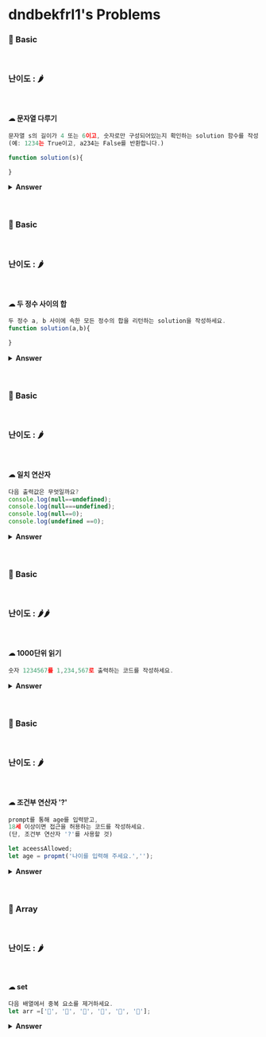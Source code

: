 # dndbekfrl1's Problems

### 🎁 Basic

<br>

### 난이도 : 🌶

<br>

#### ☁︎ 문자열 다루기

```javascript
문자열 s의 길이가 4 또는 6이고, 숫자로만 구성되어있는지 확인하는 solution 함수를 작성하세요.
(예: 1234는 True이고, a234는 False를 반환합니다.)

function solution(s){

}

```

<details><summary><b>Answer</b></summary>

<p>

```javascript
//작성한 답
function solution(s) {
  var result = false;
  var length = s.length;
  if (length == 4 || length == 6) {
    result = isNaN(s) ? false : true;
  }
  return result;
}

//best 답
function solution(s) {
  return s.length == 4 || s.length == 6 ? !isNaN(s) : false;
}
```

 </p>
 </details>
 <br>
 <br>

### 🎁 Basic

<br>

### 난이도 : 🌶

<br>

#### ☁︎ 두 정수 사이의 합

```javascript
두 정수 a, b 사이에 속한 모든 정수의 합을 리턴하는 solution을 작성하세요.
function solution(a,b){

}
```

<details><summary><b>Answer</b></summary>

<p>

```javascript
//작성한 답
function solution(a, b) {
  var result = 0;
  var start = 0;
  var finish = 0;
  if (a > b) {
    start = b;
    finish = a;
  } else {
    start = a;
    finish = b;
  }

  for (var i = start; i <= finish; i++) {
    result += i;
  }
  return result;
}
//best 답
function solution(x) {
  return ((a + b) * (Math.abs(b - a) + 1)) / 2;
}
```

 </p>
 </details>
 <br>
 <br>

### 🎁 Basic

<br>

### 난이도 : 🌶

<br>

#### ☁︎ 일치 연산자

```javascript
다음 출력값은 무엇일까요?
console.log(null==undefined);
console.log(null===undefined);
console.log(null==0);
console.log(undefined ==0);

```

<details><summary><b>Answer</b></summary>

<p>

```javascript
>true //null과 undefined는 숫자형으로 변환되어 각각 0, NaN으로 변환
>false
>true
>false //NaN이 피연산자이면 비교 연산자는 항상 false 반환

```

 </p>
 </details>
 <br>
 <br>

### 🎁 Basic

<br>

### 난이도 : 🌶🌶

<br>

#### ☁︎ 1000단위 읽기

```javascript
숫자 1234567를 1,234,567로 출력하는 코드를 작성하세요.
```

<details><summary><b>Answer</b></summary>

<p>

```javascript
var num = 1234567;
num = 1234567 + "";

var point = num.length % 3;
var len = num.length;
var res = num.subString(0, point);

while (point < len) {
  if (res != "") str += ",";
  str += num.subString(point, point + 3);
  point += 3;
}
console.log(res);

또는, num.toString().replace(/\B(?=(\d{3})+(?!\d))/g, ",");
```

 </p>
 </details>
 <br>
 <br>

### 🎁 Basic

<br>

### 난이도 : 🌶

<br>

#### ☁︎ 조건부 연산자 '?'

```javascript
prompt를 통해 age를 입력받고,
18세 이상이면 접근을 허용하는 코드를 작성하세요.
(단, 조건부 연산자 '?'를 사용할 것)

let aceessAllowed;
let age = propmt('나이를 입력해 주세요.','');

```

<details><summary><b>Answer</b></summary>

<p>

```javascript
let aceessAllowed;
let age = propmt("나이를 입력해 주세요.", "");

accessAllowed = age >= 18 ? true : false;
if (accessAllowed) {
  console.log("접근을 허용합니다.");
} else {
  console.log("접근을 거부합니다.");
}
```

 </p>
 </details>
 <br>
 <br>

### 🎁 Array

<br>

### 난이도 : 🌶

<br>

#### ☁︎ set

```javascript
다음 배열에서 중복 요소를 제거하세요.
let arr =['🍎', '🍎', '🍋', '🍌', '🍋', '🍇'];
```

<details><summary><b>Answer</b></summary>

<p>

```javascript
let arr = ["🍎", "🍎", "🍋", "🍌", "🍋", "🍇"];
arr = new Set(arr);
```

 </p>
 </details>
 <br>
 <br>
